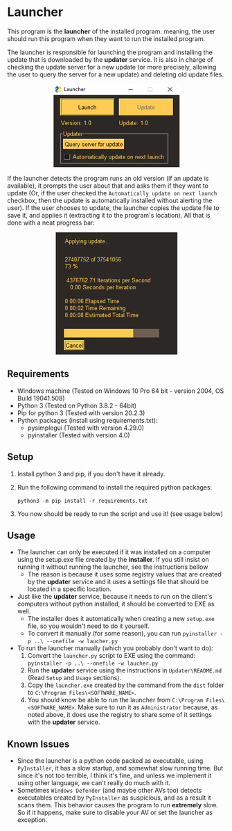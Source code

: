 # Launcher

This program is the **launcher** of the installed program. meaning, the user should run this program when they want to run the installed program.

The launcher is responsible for launching the program and installing the update that is downloaded by the **updater** service. It is also in charge of checking the update server for a new update (or more precisely, allowing the user to query the server for a new update) and deleting old update files.

<div style="text-align:center"><img src="..\Images\launcher.png" alt="launcher.png"  /></div>



If the launcher detects the program runs an old version (if an update is available), it prompts the user about that and asks them if they want to update (Or, if the user checked the `Automatically update on next launch` checkbox, then the update is automatically installed without alerting the user). If the user chooses to update, the launcher copies the update file to save it, and applies it (extracting it to the program's location). All that is done with a neat progress bar:

<div style="text-align:center"><img src="..\Images\update.png" alt="update.png"  /></div>

## Requirements

* Windows machine (Tested on Windows 10 Pro 64 bit - version 2004, OS Build 19041.508)
* Python 3 (Tested on Python 3.8.2 - 64bit)
* Pip for python 3 (Tested with version 20.2.3)
* Python packages (install using requirements.txt):
  * pysimplegui (Tested with version 4.29.0)
  * pyinstaller (Tested with version 4.0)

## Setup

1. Install python 3 and pip, if you don't have it already.

3. Run the following command to install the required python packages:

   ```batch
   python3 -m pip install -r requirements.txt
   ```

5. You now should be ready to run the script and use it! (see usage below)

## Usage

* The launcher can only be executed if it was installed on a computer using the setup.exe file created by the **installer**. If you still insist on running it without running the launcher, see the instructions bellow
  * The reason is because it uses some registry values that are created by the **updater** service and it uses a settings file that should be located in a specific location.
* Just like the **updater** service, because it needs to run on the client's computers without python installed, it should be converted to EXE as well.
  * The installer does it automatically when creating a new `setup.exe` file, so you wouldn't need to do it yourself.
  * To convert it manually (for some reason), you can run `pyinstaller -p ..\ --onefile -w laucher.py`
* To run the launcher manually (which you probably don't want to do):
  1. Convert the `launcher.py` script to EXE using the command: `pyinstaller -p ..\ --onefile -w laucher.py`
  2. Run the **updater** service using the instructions in `Updater\README.md` (Read `Setup` and `Usage` sections).
  3. Copy the `launcher.exe` created by the command from the `dist` folder to `C:\Program Files\<SOFTWARE_NAME>`.
  4. You should know be able to run the launcher from `C:\Program Files\<SOFTWARE_NAME>`. Make sure to run it as `Administrator` because, as noted above, it does use the registry to share some of it settings with the **updater** service.

## Known Issues

* Since the launcher is a python code packed as executable, using `PyInstaller`, it has a slow startup, and somewhat slow running time. But since it's not too terrible, I think it's fine, and unless we implement it using other language, we can't really do much with it.
* Sometimes `Windows Defender` (and maybe other AVs too) detects executables created by `PyInstaller` as suspicious, and as a result it scans them. This behavior causes the program to run **extremely** slow. So if it happens, make sure to disable your AV or set the launcher as exception.